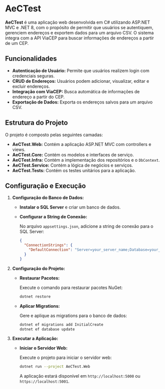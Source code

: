 # AeCTest

**AeCTest** é uma aplicação web desenvolvida em C# utilizando ASP.NET MVC e .NET 8, com o propósito de permitir que usuários se autentiquem, gerenciem endereços e exportem dados para um arquivo CSV. O sistema integra com a API ViaCEP para buscar informações de endereços a partir de um CEP.

## Funcionalidades

- **Autenticação de Usuário:** Permite que usuários realizem login com credenciais seguras.
- **CRUD de Endereços:** Usuários podem adicionar, visualizar, editar e excluir endereços.
- **Integração com ViaCEP:** Busca automática de informações de endereço a partir do CEP.
- **Exportação de Dados:** Exporta os endereços salvos para um arquivo CSV.

## Estrutura do Projeto

O projeto é composto pelas seguintes camadas:

- **AeCTest.Web:** Contém a aplicação ASP.NET MVC com controllers e views.
- **AeCTest.Core:** Contém os modelos e interfaces de serviço.
- **AeCTest.Infra:** Contém a implementação dos repositórios e o `DbContext`.
- **AeCTest.Service:** Contém a lógica de negócios e serviços.
- **AeCTest.Tests:** Contém os testes unitários para a aplicação.

## Configuração e Execução

1. **Configuração do Banco de Dados:**

   - **Instalar o SQL Server** e criar um banco de dados.
   - **Configurar a String de Conexão:**

     No arquivo `appsettings.json`, adicione a string de conexão para o SQL Server:

     ```json
     {
       "ConnectionStrings": {
         "DefaultConnection": "Server=your_server_name;Database=your_database_name;User Id=your_username;Password=your_password;"
       }
     }
     ```

2. **Configuração do Projeto:**

   - **Restaurar Pacotes:**

     Execute o comando para restaurar pacotes NuGet:

     ```bash
     dotnet restore
     ```

   - **Aplicar Migrations:**

     Gere e aplique as migrations para o banco de dados:

     ```bash
     dotnet ef migrations add InitialCreate
     dotnet ef database update
     ```

3. **Executar a Aplicação:**

   - **Iniciar o Servidor Web:**

     Execute o projeto para iniciar o servidor web:

     ```bash
     dotnet run --project AeCTest.Web
     ```

     A aplicação estará disponível em `http://localhost:5000` ou `https://localhost:5001`.


